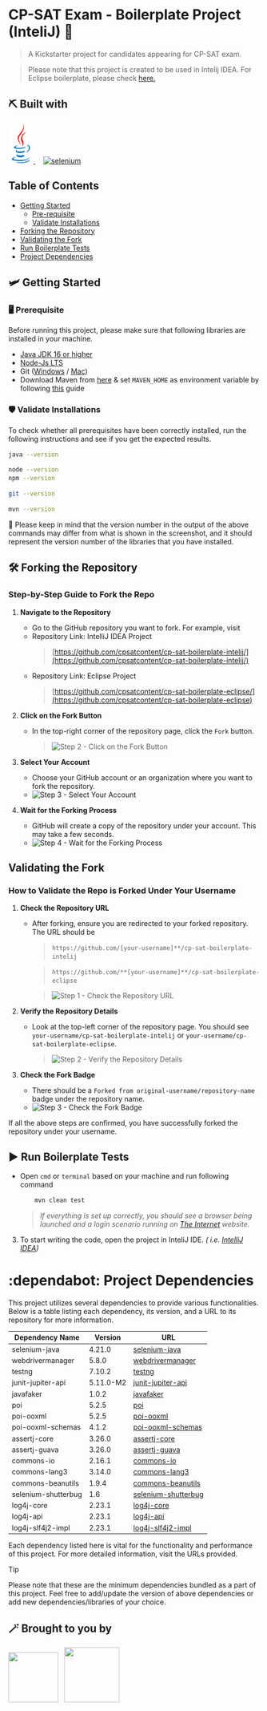 # CP-SAT Exam - Boilerplate Project (InteliJ) :rocket:

> A Kickstarter project for candidates appearing for CP-SAT exam.

> Please note that this project is created to be used in Intelij IDEA. For Eclipse boilerplate, please
> check <a href="https://github.com/cpsatcontent/cp-sat-boilerplate-eclipse" target="_blank">here.</a>

## ⛏️ Built with

<a href="https://www.java.com" target="_blank"> <img src="https://raw.githubusercontent.com/devicons/devicon/master/icons/java/java-original.svg" alt="java" width="50" height="80"> </a>
&nbsp;&nbsp;&nbsp;
<a href="https://www.selenium.dev" target="_blank"> <img src="https://upload.wikimedia.org/wikipedia/commons/9/9f/Selenium_logo.svg" alt="selenium" width="180" height="80"> </a>

## Table of Contents

- [Getting Started](#small_airplane-getting-started)
    - [Pre-requisite](#desktop_computer-prerequisite)
    - [Validate Installations](#shield-validate-installations)
- [Forking the Repository](#hammer_and_wrench-forking-the-repository)
- [Validating the Fork](#validating-the-fork)
- [Run Boilerplate Tests](#arrow_forward-run-boilerplate-tests)
- [Project Dependencies](#dependabot-project-dependencies)

## :small_airplane: Getting Started

### :desktop_computer: Prerequisite

Before running this project, please make sure that following libraries are installed in your machine.

- [Java JDK 16 or higher](https://www.oracle.com/in/java/technologies/downloads/)
- [Node-Js LTS](https://nodejs.org/en)
- Git ([Windows](https://gitforwindows.org/) / [Mac](https://git-scm.com/download/mac))
- Download Maven from [here](https://maven.apache.org/download.cgi) & set `MAVEN_HOME` as environment variable by
  following [this](https://www.qamadness.com/knowledge-base/how-to-install-maven-and-configure-environment-variables/)
  guide

### :shield: Validate Installations

To check whether all prerequisites have been correctly installed, run the following instructions and see if you get the
expected results.

```bash
java --version
```

```bash
node --version
npm --version
```

```bash
git --version
```

```bash
mvn --version
```

:memo: Please keep in mind that the version number in the output of the above commands may differ from what is shown in
the screenshot, and it should represent the version number of the libraries that you have installed.

## :hammer_and_wrench: Forking the Repository

### Step-by-Step Guide to Fork the Repo

1. **Navigate to the Repository**
    - Go to the GitHub repository you want to fork. For example, visit
    - Repository Link: IntelliJ IDEA Project
      > [https://github.com/cpsatcontent/cp-sat-boilerplate-intelij/](https://github.com/cpsatcontent/cp-sat-boilerplate-intelij/)
    - Repository Link: Eclipse Project
      > [https://github.com/cpsatcontent/cp-sat-boilerplate-eclipse/](https://github.com/cpsatcontent/cp-sat-boilerplate-eclipse)
2. **Click on the Fork Button**
    - In the top-right corner of the repository page, click the `Fork` button.
      > ![Step 2 - Click on the Fork Button](https://i.ibb.co/X557D94/intelij-repo-fork.png)

3. **Select Your Account**
    - Choose your GitHub account or an organization where you want to fork the repository.
    - ![Step 3 - Select Your Account](path/to/screenshot3.png)

4. **Wait for the Forking Process**
    - GitHub will create a copy of the repository under your account. This may take a few seconds.
    - ![Step 4 - Wait for the Forking Process](path/to/screenshot4.png)

## Validating the Fork

### How to Validate the Repo is Forked Under Your Username

1. **Check the Repository URL**
    - After forking, ensure you are redirected to your forked repository. The URL should be
      > `https://github.com/[your-username]**/cp-sat-boilerplate-intelij`

      > `https://github.com/**[your-username]**/cp-sat-boilerplate-eclipse`

      > ![Step 1 - Check the Repository URL](path/to/screenshot5.png)

2. **Verify the Repository Details**
    - Look at the top-left corner of the repository page. You should see `your-username/cp-sat-boilerplate-intelij`
      or `your-username/cp-sat-boilerplate-eclipse`.
      > ![Step 2 - Verify the Repository Details](path/to/screenshot6.png)

3. **Check the Fork Badge**
    - There should be a `Forked from original-username/repository-name` badge under the repository name.
    - ![Step 3 - Check the Fork Badge](path/to/screenshot7.png)

If all the above steps are confirmed, you have successfully forked the repository under your username.

## :arrow_forward: Run Boilerplate Tests

- Open `cmd` or `terminal` based on your machine and run following command
    
  ```bash
      mvn clean test
    ``` 
   > _If everything is set up correctly, you should see a browser being launched and a login scenario running
   on [The Internet](https://the-internet.herokuapp.com/) website._

3. To start writing the code, open the project in InteliJ IDE. _(
   i.e. [IntelliJ IDEA](https://www.jetbrains.com/idea/download/))_

# :dependabot: Project Dependencies

This project utilizes several dependencies to provide various functionalities. Below is a table listing each dependency,
its version, and a URL to its repository for more information.

| Dependency Name     | Version   | URL                                                                                                |
|---------------------|-----------|----------------------------------------------------------------------------------------------------|
| selenium-java       | 4.21.0    | [selenium-java](https://mvnrepository.com/artifact/org.seleniumhq.selenium/selenium-java)          |
| webdrivermanager    | 5.8.0     | [webdrivermanager](https://mvnrepository.com/artifact/io.github.bonigarcia/webdrivermanager)       |
| testng              | 7.10.2    | [testng](https://mvnrepository.com/artifact/org.testng/testng)                                     |
| junit-jupiter-api   | 5.11.0-M2 | [junit-jupiter-api](https://mvnrepository.com/artifact/org.junit.jupiter/junit-jupiter-api)        |
| javafaker           | 1.0.2     | [javafaker](https://mvnrepository.com/artifact/com.github.javafaker/javafaker)                     |
| poi                 | 5.2.5     | [poi](https://mvnrepository.com/artifact/org.apache.poi/poi)                                       |
| poi-ooxml           | 5.2.5     | [poi-ooxml](https://mvnrepository.com/artifact/org.apache.poi/poi-ooxml)                           |
| poi-ooxml-schemas   | 4.1.2     | [poi-ooxml-schemas](https://mvnrepository.com/artifact/org.apache.poi/poi-ooxml-schemas)           |
| assertj-core        | 3.26.0    | [assertj-core](https://mvnrepository.com/artifact/org.assertj/assertj-core)                        |
| assertj-guava       | 3.26.0    | [assertj-guava](https://mvnrepository.com/artifact/org.assertj/assertj-guava)                      |
| commons-io          | 2.16.1    | [commons-io](https://mvnrepository.com/artifact/commons-io/commons-io)                             |
| commons-lang3       | 3.14.0    | [commons-lang3](https://mvnrepository.com/artifact/org.apache.commons/commons-lang3)               |
| commons-beanutils   | 1.9.4     | [commons-beanutils](https://mvnrepository.com/artifact/commons-beanutils/commons-beanutils)        |
| selenium-shutterbug | 1.6       | [selenium-shutterbug](https://mvnrepository.com/artifact/com.assertthat/selenium-shutterbug)       |
| log4j-core          | 2.23.1    | [log4j-core](https://mvnrepository.com/artifact/org.apache.logging.log4j/log4j-core)               |
| log4j-api           | 2.23.1    | [log4j-api](https://mvnrepository.com/artifact/org.apache.logging.log4j/log4j-api)                 |
| log4j-slf4j2-impl   | 2.23.1    | [log4j-slf4j2-impl](https://mvnrepository.com/artifact/org.apache.logging.log4j/log4j-slf4j2-impl) |

Each dependency listed here is vital for the functionality and performance of this project. For more detailed
information, visit the URLs provided.


> [!TIP]
> Please note that these are the minimum dependencies bundled as a part of this project. Feel free to add/update the
version of above dependencies or add new dependencies/libraries of your choice.

## :magic_wand: Brought to you by

<a href="https://cpsat.agiletestingalliance.org/" target="_blank"><img src="https://cpsat.agiletestingalliance.org/wp-content/uploads/2019/06/abt-logo-unsmushed.png" width="100" height="100"></a>
&nbsp;
<a href="https://www.agiletestingalliance.org/" target="_blank"><img src="https://www.agiletestingalliance.org/wp-content/uploads/2021/02/ATA-logo.png" width="110" height="110"></a>
